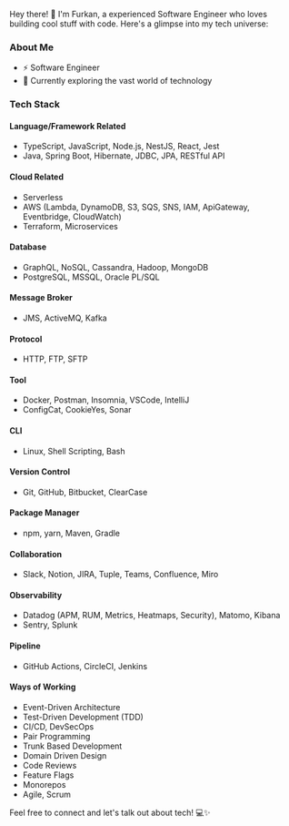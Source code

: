 Hey there! 👋 I'm Furkan, a experienced Software Engineer who loves building cool stuff with code. Here's a glimpse into my tech universe:

### About Me
- ⚡ Software Engineer
- 🌱 Currently exploring the vast world of technology

### Tech Stack
#### Language/Framework Related
- TypeScript, JavaScript, Node.js, NestJS, React, Jest
- Java, Spring Boot, Hibernate, JDBC, JPA, RESTful API

#### Cloud Related
- Serverless
- AWS (Lambda, DynamoDB, S3, SQS, SNS, IAM, ApiGateway, Eventbridge, CloudWatch)
- Terraform, Microservices

#### Database
- GraphQL, NoSQL, Cassandra, Hadoop, MongoDB
- PostgreSQL, MSSQL, Oracle PL/SQL

#### Message Broker
- JMS, ActiveMQ, Kafka

#### Protocol
- HTTP, FTP, SFTP

#### Tool
- Docker, Postman, Insomnia, VSCode, IntelliJ
- ConfigCat, CookieYes, Sonar

#### CLI
- Linux, Shell Scripting, Bash

#### Version Control
- Git, GitHub, Bitbucket, ClearCase

#### Package Manager
- npm, yarn, Maven, Gradle

#### Collaboration
- Slack, Notion, JIRA, Tuple, Teams, Confluence, Miro

#### Observability
- Datadog (APM, RUM, Metrics, Heatmaps, Security), Matomo, Kibana
- Sentry, Splunk

#### Pipeline
- GitHub Actions, CircleCI, Jenkins

#### Ways of Working
- Event-Driven Architecture
- Test-Driven Development (TDD)
- CI/CD, DevSecOps
- Pair Programming
- Trunk Based Development
- Domain Driven Design
- Code Reviews
- Feature Flags
- Monorepos
- Agile, Scrum

Feel free to connect and let's talk out about tech! 💻✨
